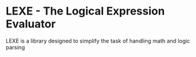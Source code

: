 # LEXE - The Logical Expression Evaluator

LEXE is a library designed to simplify the task of handling math and logic parsing

